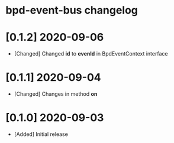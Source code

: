 # bpd-event-bus changelog

# [0.1.2] 2020-09-06
* [Changed] Changed **id** to **evenId** in BpdEventContext interface

# [0.1.1] 2020-09-04
* [Changed] Changes in method **on**

# [0.1.0] 2020-09-03
* [Added] Initial release
